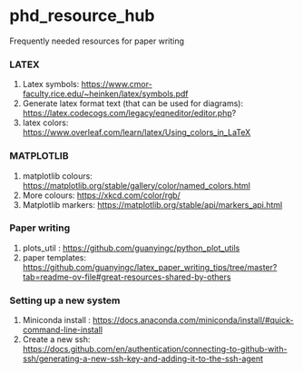 # phd_resource_hub
Frequently needed resources for paper writing

### LATEX
1. Latex symbols: https://www.cmor-faculty.rice.edu/~heinken/latex/symbols.pdf
2. Generate latex format text (that can be used for diagrams): https://latex.codecogs.com/legacy/eqneditor/editor.php?
3. latex colors: https://www.overleaf.com/learn/latex/Using_colors_in_LaTeX

### MATPLOTLIB
1. matplotlib colours: https://matplotlib.org/stable/gallery/color/named_colors.html
2. More colours: https://xkcd.com/color/rgb/
3. Matplotlib markers: https://matplotlib.org/stable/api/markers_api.html

### Paper writing
1. plots_util : https://github.com/guanyingc/python_plot_utils
2. paper templates: https://github.com/guanyingc/latex_paper_writing_tips/tree/master?tab=readme-ov-file#great-resources-shared-by-others

### Setting up a new system
1. Miniconda install : https://docs.anaconda.com/miniconda/install/#quick-command-line-install
2. Create a new ssh: https://docs.github.com/en/authentication/connecting-to-github-with-ssh/generating-a-new-ssh-key-and-adding-it-to-the-ssh-agent
